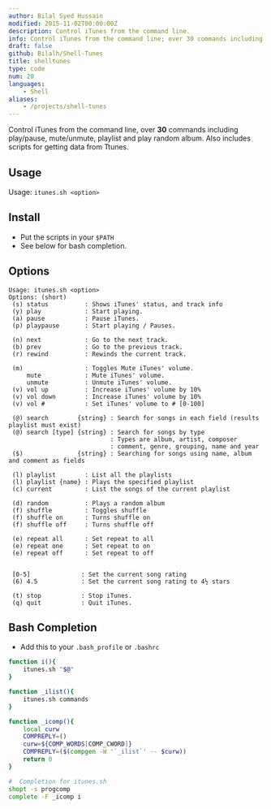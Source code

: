 ```yaml
---
author: Bilal Syed Hussain
modified: 2015-11-02T00:00:00Z
description: Control iTunes from the command line.
info: Control iTunes from the command line; over 30 commands including play/pause, mute/unmute, playlist and play random album.
draft: false
github: Bilalh/Shell-Tunes
title: shelltunes
type: code
num: 20
languages:
    - Shell
aliases:
    - /projects/shell-tunes
---
```


Control iTunes from the command line, over **30** commands including play/pause, mute/unmute, playlist and play random album. Also includes scripts for getting data from Ttunes.

Usage
-----
Usage: `itunes.sh <option>`


Install
-------
* Put the scripts in your `$PATH`
* See below for bash completion.

Options
-------

	Usage: itunes.sh <option>
	Options: (short)
	 (s) status          : Shows iTunes' status, and track info
	 (y) play            : Start playing.
	 (a) pause           : Pause iTunes.
	 (p) playpause       : Start playing / Pauses.

	 (n) next            : Go to the next track.
	 (b) prev            : Go to the previous track.
	 (r) rewind          : Rewinds the current track.

	 (m)                 : Toggles Mute iTunes' volume.
	     mute            : Mute iTunes' volume.
	     unmute          : Unmute iTunes' volume.
	 (v) vol up          : Increase iTunes' volume by 10%
	 (v) vol down        : Increase iTunes' volume by 10%
	 (v) vol #           : Set iTunes' volume to # [0-100]

	 (@) search        {string} : Search for songs in each field (results playlist must exist)
	 (@) search [type] {string} : Search for songs by type
	                            : Types are album, artist, composer
	                            : comment, genre, grouping, name and year
	 ($)               {string} : Searching for songs using name, album and comment as fields

	 (l) playlist        : List all the playlists
	 (l) playlist {name} : Plays the specified playlist
	 (c) current         : List the songs of the current playlist

	 (d) random          : Plays a random album
	 (f) shuffle         : Toggles shuffle
	 (f) shuffle on      : Turns shuffle on
	 (f) shuffle off     : Turns shuffle off

	 (e) repeat all      : Set repeat to all
	 (e) repeat one      : Set repeat to on
	 (e) repeat off      : Set repeat to off


	 [0-5]              : Set the current song rating
	 (6) 4.5            : Set the current song rating to 4½ stars

	 (t) stop           : Stop iTunes.
	 (q) quit           : Quit iTunes.


Bash Completion
--------------
* Add this to your `.bash_profile` or `.bashrc`

```bash
function i(){
	itunes.sh "$@"
}

function _ilist(){
	itunes.sh commands
}

function _icomp(){
	local curw
	COMPREPLY=()
	curw=${COMP_WORDS[COMP_CWORD]}
	COMPREPLY=($(compgen -W '`_ilist`' -- $curw))
	return 0
}

#  Completion for itunes.sh
shopt -s progcomp
complete -F _icomp i
```
